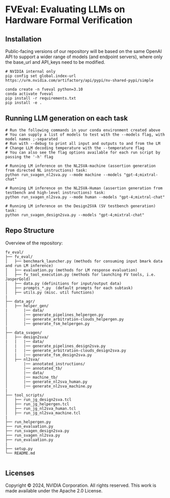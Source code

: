 # FVEval: Evaluating LLMs on Hardware Formal Verification


## Installation
Public-facing versions of our repository will be based on the same OpenAI API to support a wider range of models (and endpoint servers), where only the base_url and API_keys need to be modified.

```{python}
# NVIDIA internal only
pip config set global.index-url https://urm.nvidia.com/artifactory/api/pypi/nv-shared-pypi/simple
```

```
conda create -n fveval python=3.10
conda activate fveval
pip install -r requirements.txt
pip install -e .
```

##  Running LLM generation on each task
```{python}
# Run the following commands in your conda environment created above
# You can supply a list of models to test with the --models flag, with model names ;-separated
# Run with --debug to print all input and outputs to and from the LM
# Change LLM decoding temperature with the --temperature flag
# You can also see the flag options available for each run script by passing the '-h' flag

# Running LM inference on the NL2SVA-machine (assertion generation from directed NL instructions) task:
python run_svagen_nl2sva.py --mode machine --models "gpt-4;mixtral-chat" 

# Running LM inference on the NL2SVA-Human (assertion generation from testbench and high-level instructions) task:
python run_svagen_nl2sva.py --mode human --models "gpt-4;mixtral-chat" 

# Running LM inference on the Design2SVA (SV testbench generation) task:
python run_svagen_design2sva.py --models "gpt-4;mixtral-chat" 
```



##  Repo Structure
Overview of the repository:
```
fv_eval/
├── fv_eval/
│   ├── benchmark_launcher.py (methods for consuming input bmark data and run LM inference)
│   ├── evaluation.py (methods for LM response evaluation)
│   ├── fv_tool_execution.py (methods for launching FV tools, i.e. JasperGold)
│   ├── data.py (definitions for input/output data)
│   ├── prompts_*.py  (default prompts for each subtask)
│   ├── utils.py (misc. util functions)
|
├── data_agr/ 
│   ├── helper_gen/
|       |── data/ 
│       |── generate_pipelines_helpergen.py 
│       |── generate_arbitration-clouds_helpergen.py 
│       |── generate_fsm_helpergen.py 
|
├── data_svagen/ 
│   ├── design2sva/
|   |   |── data/  
│   |   |── generate_pipelines_design2sva.py 
│   |   |── generate_arbitration-clouds_design2sva.py 
│   |   |── generate_fsm_design2sva.py 
│   ├── nl2sva/
│       |── annotated_instructions/ 
│       |── annotated_tb/ 
│       |── data/ 
│       |── machine_tb/ 
│       |── generate_nl2sva_human.py 
│       |── generate_nl2sva_machine.py 
|
├── tool_scripts/ 
│   ├── run_jg_design2sva.tcl
│   ├── run_jg_helpergen.tcl
│   ├── run_jg_nl2sva_human.tcl
│   ├── run_jg_nl2sva_machine.tcl
|
├── run_helpergen.py
├── run_evaluation.py
├── run_svagen_design2sva.py
├── run_svagen_nl2sva.py
├── run_evaluation.py
|
├── setup.py
└── README.md


```

## Licenses
Copyright © 2024, NVIDIA Corporation. All rights reserved.
This work is made available under the Apache 2.0 License.
